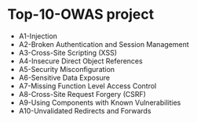 # Top-10-OWAS project

- A1-Injection 
- A2-Broken Authentication and Session Management
- A3-Cross-Site Scripting (XSS)
- A4-Insecure Direct Object References
- A5-Security Misconfiguration
- A6-Sensitive Data Exposure 
- A7-Missing Function Level Access Control
- A8-Cross-Site Request Forgery (CSRF)
- A9-Using Components with Known Vulnerabilities
- A10-Unvalidated Redirects and Forwards
